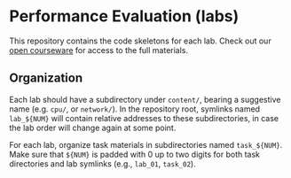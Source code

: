 # Performance Evaluation (labs)

This repository contains the code skeletons for each lab. Check out our
[open courseware](https://ocw.cs.pub.ro/courses/ep) for access to the full
materials.

## Organization

Each lab should have a subdirectory under `content/`, bearing a suggestive
name (e.g. `cpu/`, or `network/`). In the repository root, symlinks named
`lab_${NUM}` will contain relative addresses to these subdirectories, in
case the lab order will change again at some point.

For each lab, organize task materials in subdirectories named `task_${NUM}`.
Make sure that `${NUM}` is padded with 0 up to two digits for both task
directories and lab symlinks (e.g., `lab_01`, `task_02`).

